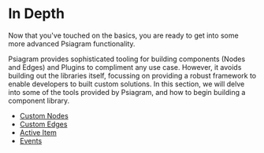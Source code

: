 # In Depth

Now that you've touched on the basics, you are ready to get into some more
advanced Psiagram functionality.

Psiagram provides sophisticated tooling for building components (Nodes and
Edges) and Plugins to compliment any use case. However, it avoids building out
the libraries itself, focussing on providing a robust framework to enable
developers to built custom solutions. In this section, we will delve into some
of the tools provided by Psiagram, and how to begin building a component
library.

- [Custom Nodes](custom-nodes.md)
- [Custom Edges](custom-edges.md)
- [Active Item](active-item.md)
- [Events](events.md)
